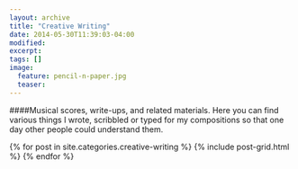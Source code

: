 ```yaml
---
layout: archive
title: "Creative Writing"
date: 2014-05-30T11:39:03-04:00
modified:
excerpt: 
tags: []
image:
  feature: pencil-n-paper.jpg
  teaser:
---
```

####Musical scores, write-ups, and related materials.
Here you can find various things I wrote, scribbled or typed for my compositions so that one day other people could understand them.

<div class="tiles">
{% for post in site.categories.creative-writing %}
  {% include post-grid.html %}
{% endfor %}
</div><!-- /.tiles -->
